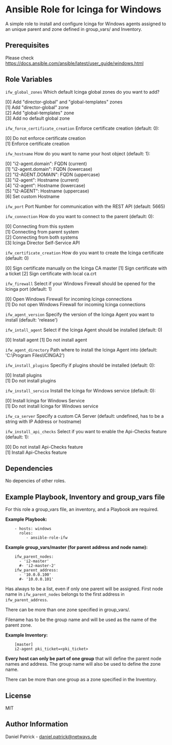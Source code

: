 Ansible Role for Icinga for Windows
===================================

A simple role to install and configure Icinga for Windows agents assigned to an unique parent and zone defined in group_vars/<zone-name> and Inventory.

Prerequisites
-------------

Please check https://docs.ansible.com/ansible/latest/user_guide/windows.html

Role Variables
--------------

`ifw_global_zones` Which default Icinga global zones do you want to add?  

[0] Add "director-global" and "global-templates" zones  
[1] Add "director-global" zone  
[2] Add "global-templates" zone  
[3] Add no default global zone  

`ifw_force_certificate_creation` Enforce certificate creation (default: 0):  

[0] Do not enforce certificate creation  
[1] Enforce certificate creation  

`ifw_hostname` How do you want to name your host object (default: 1):  

[0] "i2-agent.domain": FQDN (current)  
[1] "i2-agent.domain": FQDN (lowercase)  
[2] "I2-AGENT.DOMAIN": FQDN (uppercase)  
[3] "i2-agent": Hostname (current)  
[4] "i2-agent": Hostname (lowercase)  
[5] "I2-AGENT": Hostname (uppercase)  
[6] Set custom Hostname

`ifw_port` Port Number for communication with the REST API (default: 5665)

`ifw_connection` How do you want to connect to the parent (default: 0):

[0] Connecting from this system  
[1] Connecting from parent system  
[2] Connecting from both systems  
[3] Icinga Director Self-Service API  

`ifw_certificate_creation` How do you want to create the Icinga certificate (default: 0)

[0] Sign certificate manually on the Icinga CA master
[1] Sign certificate with a ticket
[2] Sign certificate with local ca.crt

`ifw_firewall` Select if your Windows Firewall should be opened for the Icinga port (default: 1)  

[0] Open Windows Firewall for incoming Icinga connections  
[1] Do not open Windows Firewall for incoming Icinga connections  

`ifw_agent_version` Specify the version of the Icinga Agent you want to install (default: 'release')

`ifw_intall_agent` Select if the Icinga Agent should be installed (default: 0)

[0] Install agent
[1] Do not install agent  

`ifw_agent_directory`  Path where to install the Icinga Agent into (default: 'C:\\Program Files\\ICINGA2')

`ifw_install_plugins` Specifiy if plugins should be installed (default: 0):  

[0] Install plugins  
[1] Do not install plugins  

`ifw_install_service` Install the Icinga for Windows service (default: 0):  

[0] Install Icinga for Windows Service  
[1] Do not install Icinga for Windows service  

`ifw_ca_server` Specify a custom CA Server (default: undefined, has to be a string with IP Address or hostname)

`ifw_install_api_checks` Select if you want to enable the Api-Checks feature (default: 1):  

[0] Do not install Api-Checks feature  
[1] Install Api-Checks feature  


Dependencies
------------

No depencies of other roles.

Example Playbook, Inventory and group_vars file
-----------------------------------------------

For this role a group_vars file, an inventory, and a Playbook are required.

**Example Playbook:**
```
    - hosts: windows
      roles:
         - ansible-role-ifw
```

**Example group_vars/master (for parent address and node name):**
```
    ifw_parent_nodes:
      - 'i2-master'
      #- 'i2-master-2'
    ifw_parent_address:
      - '10.0.0.100'
      #- '10.0.0.101'
```

Has always to be a list, even if only one parent will be assigned. First node name in `ifw_parent_nodes` belongs to the first address in `ifw_parent_address`.

There can be more than one zone specified in group_vars/.

Filename has to be the group name and will be used as the name of the parent zone.

**Example Inventory:**
```
    [master]
    i2-agent pki_ticket=<pki_ticket>
```
**Every host can only be part of one group** that will define the parent node names and address. The group name will also be used to define the zone name.

There can be more than one group as a zone specified in the Inventory.
    
License
-------

MIT

Author Information
------------------

Daniel Patrick - daniel.patrick@netways.de
